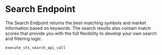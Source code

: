 # Search Endpoint
The Search Endpoint returns the best-matching symbols and market information based on keywords. The search results also contain match scores that provide you with the full flexibility to develop your own search and filtering logic. 

```@docs
execute_sts_search_api_call
```